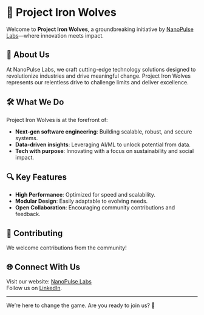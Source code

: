 # 🐺 Project Iron Wolves  

Welcome to **Project Iron Wolves**, a groundbreaking initiative by [NanoPulse Labs](https://nanopulselabs.com)—where innovation meets impact.  

## 🌟 About Us  
At NanoPulse Labs, we craft cutting-edge technology solutions designed to revolutionize industries and drive meaningful change. Project Iron Wolves represents our relentless drive to challenge limits and deliver excellence.  

## 🛠 What We Do  
Project Iron Wolves is at the forefront of:  
- **Next-gen software engineering**: Building scalable, robust, and secure systems.  
- **Data-driven insights**: Leveraging AI/ML to unlock potential from data.  
- **Tech with purpose**: Innovating with a focus on sustainability and social impact.  

## 🔍 Key Features  
- **High Performance**: Optimized for speed and scalability.  
- **Modular Design**: Easily adaptable to evolving needs.  
- **Open Collaboration**: Encouraging community contributions and feedback.  

## 🤝 Contributing  
We welcome contributions from the community!

## 🌐 Connect With Us  
Visit our website: [NanoPulse Labs](https://nanopulselabs.com)  
Follow us on [LinkedIn]((https://www.linkedin.com/company/93231937/)).

---  
We’re here to change the game. Are you ready to join us? 🐺  


